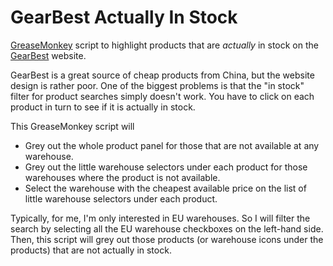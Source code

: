 # GearBest Actually In Stock
[GreaseMonkey](https://addons.mozilla.org/en-GB/firefox/addon/greasemonkey/) script to highlight products that are *actually* in stock on the [GearBest](https://www.gearbest.com) website.

GearBest is a great source of cheap products from China, but the website design is rather poor.  One of the biggest problems is that the "in stock" filter for product searches simply doesn't work.  You have to click on each product in turn to see if it is actually in stock.

This GreaseMonkey script will
* Grey out the whole product panel for those that are not available at any warehouse.
* Grey out the little warehouse selectors under each product for those warehouses where the product is not available.
* Select the warehouse with the cheapest available price on the list of little warehouse selectors under each product.

Typically, for me, I'm only interested in EU warehouses. So I will filter the search by selecting all the EU warehouse checkboxes on the left-hand side.  Then, this script will grey out those products (or warehouse icons under the products) that are not actually in stock.
